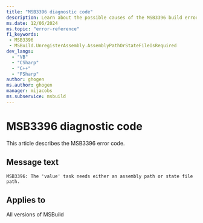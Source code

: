 ```yaml
---
title: "MSB3396 diagnostic code"
description: Learn about the possible causes of the MSB3396 build error, and get troubleshooting tips.
ms.date: 12/06/2024
ms.topic: "error-reference"
f1_keywords:
 - MSB3396
 - MSBuild.UnregisterAssembly.AssemblyPathOrStateFileIsRequired
dev_langs:
  - "VB"
  - "CSharp"
  - "C++"
  - "FSharp"
author: ghogen
ms.author: ghogen
manager: mijacobs
ms.subservice: msbuild
---
```


# MSB3396 diagnostic code

<!-- :::ErrorDefinitionDescription::: -->
<!-- :::editable-content name="introDescription"::: -->
This article describes the MSB3396 error code.
<!-- :::editable-content-end::: -->

## Message text

`MSB3396: The 'value' task needs either an assembly path or state file path.`

<!-- :::editable-content name="postOutputDescription"::: -->
<!--
{StrBegin="MSB3396: "}
-->
<!-- :::editable-content-end::: -->
<!-- :::ErrorDefinitionDescription-end::: -->

## Applies to

All versions of MSBuild
